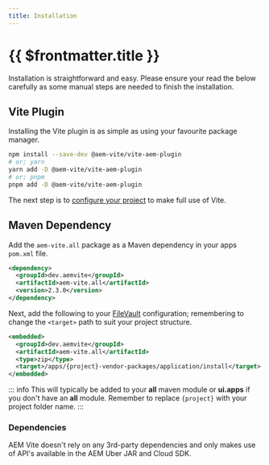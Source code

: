 ```yaml
---
title: Installation
---
```


# {{ $frontmatter.title }}

Installation is straightforward and easy. Please ensure your read the below carefully as some manual steps are needed to finish the installation.

## Vite Plugin

Installing the Vite plugin is as simple as using your favourite package manager.

```bash
npm install --save-dev @aem-vite/vite-aem-plugin
# or; yarn
yarn add -D @aem-vite/vite-aem-plugin
# or; pnpm
pnpm add -D @aem-vite/vite-aem-plugin
```

The next step is to [configure your project](../front-end/) to make full use of Vite.

## Maven Dependency

Add the `aem-vite.all` package as a Maven dependency in your apps `pom.xml` file.

```xml
<dependency>
  <groupId>dev.aemvite</groupId>
  <artifactId>aem-vite.all</artifactId>
  <version>2.3.0</version>
</dependency>
```

Next, add the following to your [FileVault](https://jackrabbit.apache.org/filevault/overview.html) configuration; remembering to change the `<target>` path to suit your project structure.

```xml
<embedded>
  <groupId>dev.aemvite</groupId>
  <artifactId>aem-vite.all</artifactId>
  <type>zip</type>
  <target>/apps/{project}-vendor-packages/application/install</target>
</embedded>
```

::: info
This will typically be added to your **all** maven module or **ui.apps** if you don't have an **all** module. Remember to replace `{project}` with your project folder name.
:::

### Dependencies

AEM Vite doesn't rely on any 3rd-party dependencies and only makes use of API's available in the AEM Uber JAR and Cloud SDK.
